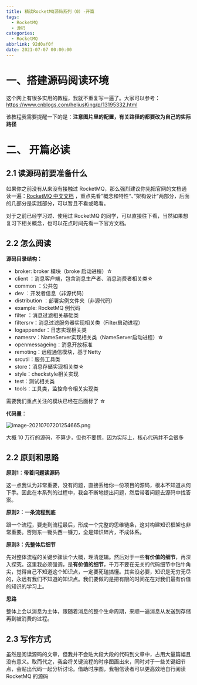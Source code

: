 ```yaml
---
title: 精读RocketMQ源码系列（0）-开篇
tags:
  - RocketMQ
  - 源码
categories:
  - RocketMQ
abbrlink: 92d0af0f
date: 2021-07-07 00:00:00
---
```

# 一、搭建源码阅读环境

这个网上有很多实用的教程，我就不重复写一遍了。大家可以参考：
https://www.cnblogs.com/heliusKing/p/13195332.html

该教程我需要提醒一下的是：**注意图片里的配置，有关路径的都要改为自己的实际路径**

# 二、 开篇必读
## 2.1 读源码前要准备什么

如果你之前没有从来没有接触过 RocketMQ，那么强烈建议你先把官网的文档通读一遍：[RocketMQ 中文文档](https://github.com/apache/rocketmq/tree/master/docs/cn) ，重点先看”概念和特性“、”架构设计“两部分，后面的几部分是实践部分，可以暂且不看或略看。

对于之前已经学习过、使用过 RocketMQ 的同学，可以直接往下看，当然如果想复习下相关概念，也可以花点时间先看一下官方文档。

<!-- more -->

## 2.2 怎么阅读
**源码目录结构：**
- broker: broker 模块（broke 启动进程）☆
- client ：消息客户端，包含消息生产者、消息消费者相关类☆
- common ：公共包
- dev ：开发者信息（非源代码）
- distribution ：部署实例文件夹（非源代码）
- example: RocketMQ 例代码
- filter ：消息过滤相关基础类
- filtersrv：消息过滤服务器实现相关类（Filter启动进程）
- logappender：日志实现相关类
- namesrv：NameServer实现相关类（NameServer启动进程）☆
- openmessageing：消息开放标准
- remoting：远程通信模块，基于Netty
- srcutil：服务工具类
- store：消息存储实现相关类☆
- style：checkstyle相关实现
- test：测试相关类
- tools：工具类，监控命令相关实现类

需要我们重点关注的模块已经在后面标了 ☆

**代码量**：


![image-20210707201254665.png](https://p1-juejin.byteimg.com/tos-cn-i-k3u1fbpfcp/e5d96faa298d4fa7bb34813910216dbe~tplv-k3u1fbpfcp-watermark.image)

大概 10 万行的源码，不算少，但也不要慌，因为实际上，核心代码并不会很多

## 2.2 原则和思路

**原则1：带着问题读源码**

这一点我认为非常重要，没有问题，直接丢给你一份项目的源码，根本不知道从何下手。因此在本系列的过程中，我会不断地提出问题，然后带着问题去源码中找答案。

**原则2：一条流程到底**

跟一个流程，要走到流程最后，形成一个完整的思维链条，这对构建知识框架也非常重要。否则东一锄头西一镰刀，全是知识碎片，不成体系。

**原则3：先整体后细节**

先对整体流程的关键步骤读个大概，理清逻辑。然后对于一些**有价值的细节**，再深入探究。这里我必须强调，是**有价值的细节**，千万不要在无关的代码细节中钻牛角尖，觉得自己不知道这个知识点，一定要死磕搞懂。其实没必要，知识是无穷无尽的，永远有我们不知道的知识点。我们要做的是把有限的时间花在对我们最有价值的知识的学习上。

**思路**

整体上会以消息为主体，跟随着消息的整个生命周期，来顺一遍消息从发送到存储再到被消费的过程。

## 2.3 写作方式
虽然是阅读源码的文章，但我并不会贴大段大段的代码到文章中，占用大量篇幅且没有意义。取而代之，我会将关键流程的时序图画出来，同时对于一些关键细节点，会贴出代码一起分析讨论。借助时序图，我相信读者可以更高效地自行阅读 RocketMQ 的源码
